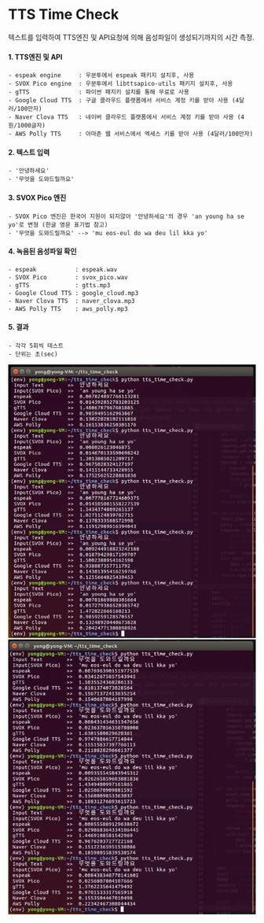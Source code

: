 # TTS Time Check
텍스트를 입력하여 TTS엔진 및 API요청에 의해 음성파일이 생성되기까지의 시간 측정.

#### 1. TTS엔진 및 API
```
- espeak engine     : 우분투에서 espeak 패키지 설치후, 사용
- SVOX Pico engine  : 우분투에서 libttsapico-utils 패키지 설치후, 사용
- gTTS              : 파이썬 패지키 설치를 통해 무료로 사용
- Google Cloud TTS  : 구글 클라우드 플랫폼에서 서비스 계정 키를 받아 사용 (4달러/100만자)
- Naver Clova TTS   : 네이버 클라우드 플랫폼에서 서비스 계정 키를 받아 사용 (4원/1000글자)
- AWS Polly TTS     : 아마존 웹 서비스에서 엑세스 키를 받아 사용 (4달러/100만자)
```

#### 2. 텍스트 입력
```
- '안녕하세요'
- '무엇을 도와드릴까요'
```

#### 3. SVOX Pico 엔진
```
- SVOX Pico 엔진은 한국어 지원이 되지않아 '안녕하세요'의 경우 'an young ha se yo'로 변형 (한글 영문 표기법 참고)
- '무엇을 도와드릴까요' --> 'mu eos-eul do wa deu lil kka yo'
```

#### 4. 녹음된 음성파일 확인
```
- espeak           : espeak.wav
- SVOX Pico        : svox_pico.wav
- gTTS             : gtts.mp3
- Google Cloud TTS : google_cloud.mp3
- Naver Clova TTS  : naver_clova.mp3
- AWS Polly TTS    : aws_polly.mp3
```

#### 5. 결과
```
- 각각 5회씩 테스트
- 단위는 초(sec)
```
<div align='center'>
  <img src='img/안녕하세요.png' width='600px'>
</div>
<div align='center'>
  <img src='img/무엇을_도와드릴까요.png' width='600px'>
</div>
